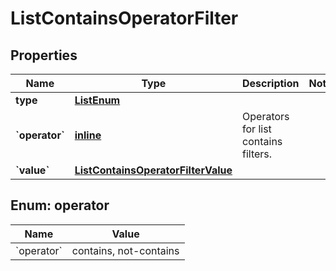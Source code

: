 
# ListContainsOperatorFilter

## Properties
| Name | Type | Description | Notes |
| ------------ | ------------- | ------------- | ------------- |
| **type** | [**ListEnum**](ListEnum.md) |  |  |
| **&#x60;operator&#x60;** | [**inline**](#&#x60;Operator&#x60;) | Operators for list contains filters. |  |
| **&#x60;value&#x60;** | [**ListContainsOperatorFilterValue**](ListContainsOperatorFilterValue.md) |  |  |


<a id="`Operator`"></a>
## Enum: operator
| Name | Value |
| ---- | ----- |
| &#x60;operator&#x60; | contains, not-contains |



